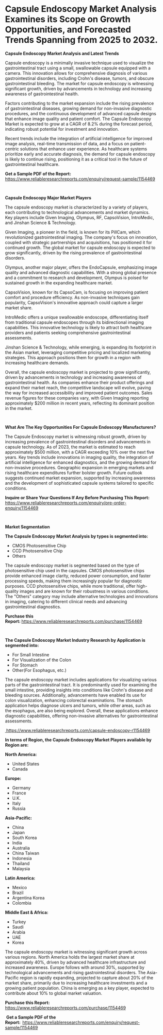 <p><h1>Capsule Endoscopy Market Analysis Examines its Scope on Growth Opportunities, and Forecasted Trends Spanning from 2025 to 2032.</h1></p><p><strong>Capsule Endoscopy Market Analysis and Latest Trends</strong></p>
<p><p>Capsule endoscopy is a minimally invasive technique used to visualize the gastrointestinal tract using a small, swallowable capsule equipped with a camera. This innovation allows for comprehensive diagnosis of various gastrointestinal disorders, including Crohn's disease, tumors, and obscure gastrointestinal bleeding. The market for capsule endoscopy is witnessing significant growth, driven by advancements in technology and increasing awareness of gastrointestinal health.</p><p>Factors contributing to the market expansion include the rising prevalence of gastrointestinal diseases, growing demand for non-invasive diagnostic procedures, and the continuous development of advanced capsule designs that enhance image quality and patient comfort. The Capsule Endoscopy Market is expected to grow at a CAGR of 8.2% during the forecast period, indicating robust potential for investment and innovation.</p><p>Recent trends include the integration of artificial intelligence for improved image analysis, real-time transmission of data, and a focus on patient-centric solutions that enhance user experience. As healthcare systems prioritize early and accurate diagnosis, the demand for capsule endoscopy is likely to continue rising, positioning it as a critical tool in the future of gastrointestinal healthcare.</p></p>
<p><strong>Get a Sample PDF of the Report:&nbsp;</strong> <a href="https://www.reliableresearchreports.com/enquiry/request-sample/1154469?utm_campaign=3057&utm_medium=2&utm_source=Github&utm_content=ia&utm_term=13042025&utm_id=capsule-endoscopy">https://www.reliableresearchreports.com/enquiry/request-sample/1154469</a></p>
<p>&nbsp;</p>
<p><strong>Capsule Endoscopy Major Market Players</strong></p>
<p><p>The capsule endoscopy market is characterized by a variety of players, each contributing to technological advancements and market dynamics. Key players include Given Imaging, Olympus, RF, CapsoVision, IntroMedic, and Jinshan Science & Technology.</p><p>Given Imaging, a pioneer in the field, is known for its PillCam, which revolutionized gastrointestinal imaging. The company's focus on innovation, coupled with strategic partnerships and acquisitions, has positioned it for continued growth. The global market for capsule endoscopy is expected to grow significantly, driven by the rising prevalence of gastrointestinal disorders.</p><p>Olympus, another major player, offers the EndoCapsule, emphasizing image quality and advanced diagnostic capabilities. With a strong global presence and a commitment to research and development, Olympus is poised for sustained growth in the expanding healthcare market.</p><p>CapsoVision, known for its CapsoCam, is focusing on improving patient comfort and procedure efficiency. As non-invasive techniques gain popularity, CapsoVision's innovative approach could capture a larger market share.</p><p>IntroMedic offers a unique swallowable endoscope, differentiating itself from traditional capsule endoscopes through its bidirectional imaging capabilities. This innovative technology is likely to attract both healthcare providers and patients seeking comprehensive gastrointestinal assessments.</p><p>Jinshan Science & Technology, while emerging, is expanding its footprint in the Asian market, leveraging competitive pricing and localized marketing strategies. This approach positions them for growth in a region with increasing healthcare demands.</p><p>Overall, the capsule endoscopy market is projected to grow significantly, driven by advancements in technology and increasing awareness of gastrointestinal health. As companies enhance their product offerings and expand their market reach, the competitive landscape will evolve, paving the way for increased accessibility and improved patient outcomes. Sales revenue figures for these companies vary, with Given Imaging reporting approximately $200 million in recent years, reflecting its dominant position in the market.</p></p>
<p>&nbsp;</p>
<p><strong>What Are The Key Opportunities For Capsule Endoscopy Manufacturers?</strong></p>
<p><p>The Capsule Endoscopy market is witnessing robust growth, driven by increasing prevalence of gastrointestinal disorders and advancements in capsule technology. As of 2023, the market is estimated to reach approximately $500 million, with a CAGR exceeding 10% over the next five years. Key trends include innovations in imaging quality, the integration of artificial intelligence for enhanced diagnostics, and the growing demand for non-invasive procedures. Geographic expansion in emerging markets and rising healthcare expenditures further bolster growth. Future outlook suggests continued market expansion, supported by increasing awareness and the development of sophisticated capsule systems tailored to specific conditions.</p></p>
<p><strong>Inquire or Share Your Questions If Any Before Purchasing This Report:</strong> <a href="https://www.reliableresearchreports.com/enquiry/pre-order-enquiry/1154469?utm_campaign=3057&utm_medium=2&utm_source=Github&utm_content=ia&utm_term=13042025&utm_id=capsule-endoscopy">https://www.reliableresearchreports.com/enquiry/pre-order-enquiry/1154469</a></p>
<p>&nbsp;</p>
<p><strong>Market Segmentation</strong></p>
<p><strong>The Capsule Endoscopy Market Analysis by types is segmented into:</strong></p>
<p><ul><li>CMOS Photosensitive Chip</li><li>CCD Photosensitive Chip</li><li>Others</li></ul></p>
<p><p>The capsule endoscopy market is segmented based on the type of photosensitive chip used in the capsules. CMOS photosensitive chips provide enhanced image clarity, reduced power consumption, and faster processing speeds, making them increasingly popular for diagnostic purposes. CCD photosensitive chips, while more traditional, offer high-quality images and are known for their robustness in various conditions. The "Others" category may include alternative technologies and innovations in imaging, catering to different clinical needs and advancing gastrointestinal diagnostics.</p></p>
<p><strong>Purchase this Report:&nbsp;</strong><a href="https://www.reliableresearchreports.com/purchase/1154469?utm_campaign=3057&utm_medium=2&utm_source=Github&utm_content=ia&utm_term=13042025&utm_id=capsule-endoscopy">https://www.reliableresearchreports.com/purchase/1154469</a></p>
<p>&nbsp;</p>
<p><strong>The Capsule Endoscopy Market Industry Research by Application is segmented into:</strong></p>
<p><ul><li>For Small Intestine</li><li>For Visualization of the Colon</li><li>For Stomach</li><li>Other(For Esophagus, etc.)</li></ul></p>
<p><p>The capsule endoscopy market includes applications for visualizing various parts of the gastrointestinal tract. It is predominantly used for examining the small intestine, providing insights into conditions like Crohn's disease and bleeding sources. Additionally, advancements have enabled its use for colon visualization, enhancing colorectal examinations. The stomach application helps diagnose ulcers and tumors, while other areas, such as the esophagus, are also being explored. Overall, these applications enhance diagnostic capabilities, offering non-invasive alternatives for gastrointestinal assessments.</p></p>
<p><a href="https://www.reliableresearchreports.com/capsule-endoscopy-r1154469?utm_campaign=3057&utm_medium=2&utm_source=Github&utm_content=ia&utm_term=13042025&utm_id=capsule-endoscopy">&nbsp;https://www.reliableresearchreports.com/capsule-endoscopy-r1154469</a></p>
<p><strong>In terms of Region, the Capsule Endoscopy Market Players available by Region are:</strong></p>
<p>
    <p> <strong> North America: </strong>
        <ul>
            <li>United States</li>
            <li>Canada</li>
        </ul>
        </p> 
    <p> <strong> Europe: </strong>
        <ul>
            <li>Germany</li>
            <li>France</li>
            <li>U.K.</li>
            <li>Italy</li>
            <li>Russia</li>
        </ul>
        </p> 
    <p> <strong> Asia-Pacific: </strong>
        <ul>
            <li>China</li>
            <li>Japan</li>
            <li>South Korea</li>
            <li>India</li>
            <li>Australia</li>
            <li>China Taiwan</li>
            <li>Indonesia</li>
            <li>Thailand</li>
            <li>Malaysia</li>
        </ul>
        </p> 
    <p> <strong> Latin America: </strong>
        <ul>
            <li>Mexico</li>
            <li>Brazil</li>
            <li>Argentina Korea</li>
            <li>Colombia</li>
        </ul>
        </p> 
    <p> <strong> Middle East & Africa: </strong>
        <ul>
            <li>Turkey</li>
            <li>Saudi</li>
            <li>Arabia</li>
            <li>UAE</li>
            <li>Korea</li>
        </ul>
    </p>
    </p>
<p><p>The capsule endoscopy market is witnessing significant growth across various regions. North America holds the largest market share at approximately 40%, driven by advanced healthcare infrastructure and increased awareness. Europe follows with around 30%, supported by technological advancements and rising gastrointestinal disorders. The Asia-Pacific region is rapidly expanding, projected to capture about 20% of the market share, primarily due to increasing healthcare investments and a growing patient population. China is emerging as a key player, expected to contribute about 10% to global market valuation.</p></p>
<p><strong>Purchase this Report: </strong><a href="https://www.reliableresearchreports.com/purchase/1154469?utm_campaign=3057&utm_medium=2&utm_source=Github&utm_content=ia&utm_term=13042025&utm_id=capsule-endoscopy">https://www.reliableresearchreports.com/purchase/1154469</a></p>
<p>&nbsp;<strong>Get a Sample PDF of the Report:&nbsp;&nbsp;</strong><a href="https://www.reliableresearchreports.com/enquiry/request-sample/1154469?utm_campaign=3057&utm_medium=2&utm_source=Github&utm_content=ia&utm_term=13042025&utm_id=capsule-endoscopy">https://www.reliableresearchreports.com/enquiry/request-sample/1154469</a></p>
<p><strong></strong></p>
<p><p></p><p></p><p></p></p>